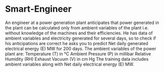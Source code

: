 # Smart-Engineer
An engineer at a power generation plant anticipates that power generated in the plant can be calculated only from ambient variables of the plant i.e. without knowledge of the machines and their efficiencies. He has data of ambient variables and electricity generated for several days, so to check if his anticipations are correct he asks you to predict Net daily generated electrical energy (E) MW for 200 days.   The ambient variables of the power plant are:  Temperature (T) in °C Ambient Pressure (P) in millibar Relative Humidity (RH) Exhaust Vacuum (V) in cm Hg The training data includes ambient variables along with Net daily electrical energy (E) MW.
